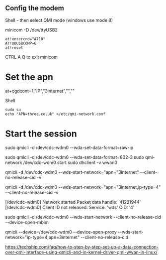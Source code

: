
## Config the modem 
Shell - then select QMI mode (windows use mode 8)

minicom -D /dev/ttyUSB2

```
at!entercnd="A710"
AT!UDUSBCOMP=6
at!reset 
```
CTRL A Q to exit minicom

# Set the apn
at+cgdcont=1,"IP","3internet","",""  

Shell

```
sudo su
echo "APN=three.co.uk" >/etc/qmi-network.conf
```

# Start the session
sudo qmicli -d /dev/cdc-wdm0 --wda-set-data-format=raw-ip

sudo qmicli -d /dev/cdc-wdm0 --wda-set-data-format=802-3
sudo qmi-network /dev/cdc-wdm0 start
sudo dhclient -v wwan0

qmicli -d /dev/cdc-wdm0 --wds-start-network="apn="3internet" --client-no-release-cid -v

qmicli -d /dev/cdc-wdm0 --wds-start-network="apn="3internet,ip-type=4" --client-no-release-cid -v

[/dev/cdc-wdm0] Network started
        Packet data handle: '41221944'
[/dev/cdc-wdm0] Client ID not released:
        Service: 'wds'
            CID: '4'

sudo qmicli -d /dev/cdc-wdm0 --wds-start-network --client-no-release-cid --device-open-mbim


qmicli --device=/dev/cdc-wdm0 --device-open-proxy --wds-start-network="ip-type=4,apn=3internet" --client-no-release-cid


https://techship.com/faq/how-to-step-by-step-set-up-a-data-connection-over-qmi-interface-using-qmicli-and-in-kernel-driver-qmi-wwan-in-linux/